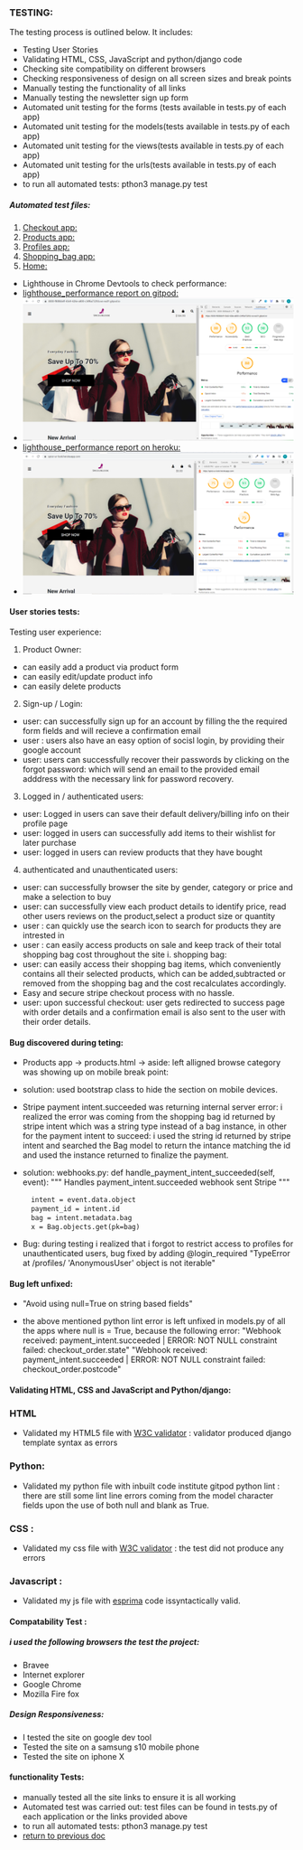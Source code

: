 ###  TESTING:
The testing process is outlined below. It includes:
* Testing User Stories
* Validating HTML, CSS, JavaScript and python/django code
* Checking site compatibility on different browsers
* Checking responsiveness of design on all screen sizes and break points
* Manually testing the functionality of all links
* Manually testing the newsletter sign up form 
* Automated unit testing for the forms (tests available in tests.py of each app)
* Automated unit testing for the models(tests available in tests.py of each app)
* Automated unit testing for the views(tests available in tests.py of each app)
* Automated unit testing for the urls(tests available in tests.py of each app)
* to run all automated tests: pthon3 manage.py test
##### Automated test files:
1. [Checkout app:](https://github.com/Teemamin/spice_ur_look/blob/master/checkout/tests.py)
2. [Products app:](https://github.com/Teemamin/spice_ur_look/blob/master/products/tests.py)
3. [Profiles app:](https://github.com/Teemamin/spice_ur_look/blob/master/profiles/tests.py)
4. [Shopping_bag app:](https://github.com/Teemamin/spice_ur_look/blob/master/shopping_bag/tests.py)
5. [Home:](https://github.com/Teemamin/spice_ur_look/blob/master/spice_ur_look/tests.py)

* Lighthouse in Chrome Devtools  to check performance:
* [lighthouse_performance report on gitpod:](https://github.com/Teemamin/spice_ur_look/blob/master/lighthouse_performance_report/8000-f808bb4f-43e9-426e-a800-c34f6a732fcb.ws-eu01.gitpod.io-2020)
* ![lighthouse screen shot](lighthouse_performance_report/lighhouse-img.png)
* [lighthouse_performance report on heroku:](https://github.com/Teemamin/spice_ur_look/blob/master/lighthouse_performance_report/spice-ur-look.herokuapp.com-20201107T160000.json)
* ![lighthouse screen shot](lighthouse_performance_report/on-heroku.png)

#### User stories tests:
Testing user experience:

1. Product Owner:
* can easily add a product via product form 
* can easily edit/update product info
* can easily delete products

2. Sign-up / Login:
* user: can successfully sign up for an account by filling the the required form fields and will recieve a confirmation email
* user : users also have an easy option of socisl login, by providing their google account
* user: users can successfully recover their passwords by clicking on the forgot password: which will send an email to
the provided email adddress with the necessary link for password recovery.
3. Logged in / authenticated users: 
* user: Logged in users can save their default delivery/billing info on their profile page
* user: logged in users can successfully add items to their wishlist for later purchase
* user: logged in users can review products that they have bought
4. authenticated and unauthenticated users:
* user: can successfully browser the site by gender, category or price and make a selection to buy
* user: can successfully view each product details to identify price, read other users reviews on the product,select a product
size or quantity
* user : can quickly use the search icon to search for products they are intrested in 
* user : can easily access products on sale and keep track of their total shopping bag cost throughout the site
i. shopping bag:
* user: can easily access their shopping bag items, which conveniently contains all their selected products, which can be 
added,subtracted or removed  from the shopping bag and the cost recalculates accordingly.
* Easy and secure stripe checkout process with no hassle.
* user: upon successful checkout: user gets redirected to success page with order details and a confirmation email is also sent to the user with their order details.

#### Bug discovered during teting:
* Products app -> products.html -> aside: left alligned browse category was showing up on mobile break point:
- solution: used bootstrap class to hide the section on mobile devices.
* Stripe payment intent.succeeded was returning internal server error: i realized the error was coming from the shopping
bag id returned by stripe intent which was a string type instead of a bag instance, in other for the payment intent to succeed:
i used the string id returned by stripe intent and searched  the Bag model to return the intance matching the id and
used the instance returned to finalize the payment.
- solution: webhooks.py: 
  def handle_payment_intent_succeeded(self, event):
        """
        Handles  payment_intent.succeeded webhook sent Stripe
        """

        intent = event.data.object
        payment_id = intent.id
        bag = intent.metadata.bag
        x = Bag.objects.get(pk=bag)

* Bug: during testing i realized that i forgot to restrict access to profiles for unauthenticated users, bug fixed by adding @login_required
"TypeError at /profiles/
'AnonymousUser' object is not iterable"

#### Bug left unfixed:
* "Avoid using null=True on string based fields" 
- the above mentioned python lint error is left unfixed in models.py of all the apps where null is = True, because the following error:
"Webhook received: payment_intent.succeeded | ERROR: NOT NULL constraint failed: checkout_order.state"
"Webhook received: payment_intent.succeeded | ERROR: NOT NULL constraint failed: checkout_order.postcode"



#### Validating  HTML, CSS and JavaScript and Python/django:
### HTML
* Validated my HTML5 file with  [W3C validator](https://validator.w3.org) : validator produced django template syntax as errors
### Python:
* Validated my python file with inbuilt code institute gitpod python lint : there are still some lint line errors coming from the model character fields
upon the use of both null and blank as True.

### CSS :
* Validated my css file with  [W3C validator](https://jigsaw.w3.org/css-validator/validator) : the test did not produce any errors
### Javascript  :
* Validated my js file with [esprima](https://esprima.org/demo/validate.html)  code issyntactically valid.


#### Compatability Test :
##### i used the following browsers the test the project:
* Bravee
* Internet explorer
* Google Chrome
* Mozilla Fire fox

##### Design Responsiveness:
* I tested the site on google dev tool
* Tested the site on a samsung s10 mobile phone
* Tested the site on iphone X

#### functionality Tests:
* manually tested all the site links to ensure it is all working
* Automated test was carried out: test files can be found in tests.py of each application or the links provided above
* to run all automated tests: pthon3 manage.py test
* [return to previous doc](https://github.com/Teemamin/spice_ur_look/blob/master/README.md)



